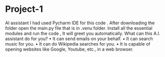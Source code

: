 # Project-1
AI assistant
I had used Pycharm IDE for this code .
After downloading the folder open the main.py file that is in .venu folder.
Install all the essential modules and run the code , It will greet you automatically.
What can this A.I. assistant do for you?
•	It can send emails on your behalf.
•	It can search music for you.
•	It can do Wikipedia searches for you.
•	It is capable of opening websites like Google, Youtube, etc., in a web browser.

